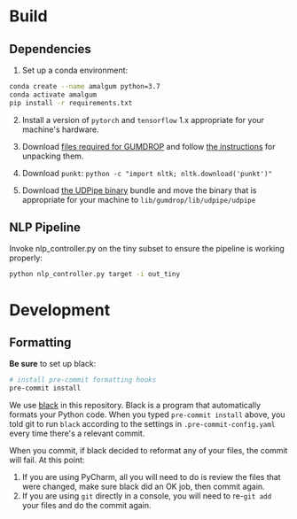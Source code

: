 # Build
## Dependencies
1. Set up a conda environment:

```sh
conda create --name amalgum python=3.7
conda activate amalgum
pip install -r requirements.txt
```

2. Install a version of `pytorch` and `tensorflow` 1.x appropriate for your machine's hardware.

3. Download [files required for GUMDROP](https://corpling.uis.georgetown.edu/amir/gumdrop/) and follow
[the instructions](https://corpling.uis.georgetown.edu/amir/gumdrop/README.md) for unpacking them.

4. Download `punkt`: `python -c "import nltk; nltk.download('punkt')"`

5. Download [the UDPipe binary](https://github.com/ufal/udpipe/releases/download/v1.2.0/udpipe-1.2.0-bin.zip) bundle and move the binary that is appropriate for your machine to `lib/gumdrop/lib/udpipe/udpipe`

## NLP Pipeline
Invoke nlp_controller.py on the tiny subset to ensure the pipeline is working properly:

```bash
python nlp_controller.py target -i out_tiny
```

# Development

## Formatting
**Be sure** to set up black:

```sh
# install pre-commit formatting hooks
pre-commit install
```

We use [black](https://github.com/psf/black) in this repository. Black is a program that automatically formats your Python code. When you typed `pre-commit install` above, you told git to run `black` according to the settings in `.pre-commit-config.yaml` every time there's a relevant commit.

When you commit, if black decided to reformat any of your files, the commit will fail. At this point:
1. If you are using PyCharm, all you will need to do is review the files that were changed, make sure black did an OK job, then commit again.
2. If you are using `git` directly in a console, you will need to re-`git add` your files and do the commit again.

